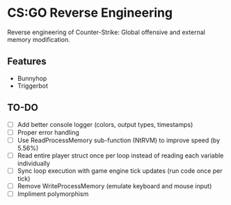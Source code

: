 
# CS:GO Reverse Engineering

Reverse engineering of Counter-Strike: Global offensive and external memory modification.




## Features

- Bunnyhop
- Triggerbot



## TO-DO

- [ ]   Add better console logger (colors, output types, timestamps)
- [ ]   Proper error handling
- [ ]   Use ReadProcessMemory sub-function (NtRVM) to improve speed (by 5.56%) 
- [ ]   Read entire player struct once per loop instead of reading each variable individually
- [ ]   Sync loop execution with game engine tick updates (run code once per tick)
- [ ]   Remove WriteProcessMemory (emulate keyboard and mouse input)
- [ ]   Impliment polymorphism
